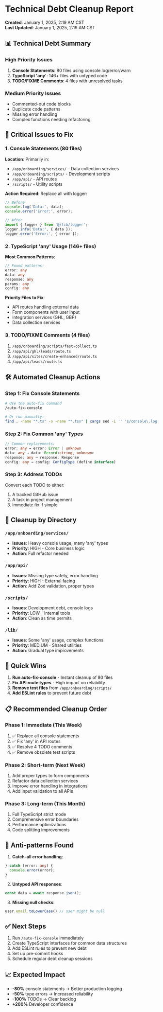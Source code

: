 # Technical Debt Cleanup Report

**Created**: January 1, 2025, 2:19 AM CST  
**Last Updated**: January 1, 2025, 2:19 AM CST

## 📊 Technical Debt Summary

### High Priority Issues
1. **Console Statements**: 80 files using console.log/error/warn
2. **TypeScript 'any'**: 146+ files with untyped code
3. **TODO/FIXME Comments**: 4 files with unresolved tasks

### Medium Priority Issues
- Commented-out code blocks
- Duplicate code patterns
- Missing error handling
- Complex functions needing refactoring

## 🔴 Critical Issues to Fix

### 1. Console Statements (80 files)
**Location**: Primarily in:
- `/app/onboarding/services/` - Data collection services
- `/app/onboarding/scripts/` - Development scripts
- `/app/api/` - API routes
- `/scripts/` - Utility scripts

**Action Required**: Replace all with logger:
```typescript
// Before
console.log('Data:', data);
console.error('Error:', error);

// After
import { logger } from '@/lib/logger';
logger.info('Data:', { data });
logger.error('Error:', { error });
```

### 2. TypeScript 'any' Usage (146+ files)
**Most Common Patterns**:
```typescript
// Found patterns:
error: any
data: any
response: any
params: any
config: any
```

**Priority Files to Fix**:
- API routes handling external data
- Form components with user input
- Integration services (GHL, GBP)
- Data collection services

### 3. TODO/FIXME Comments (4 files)
1. `/app/onboarding/scripts/fast-collect.ts`
2. `/app/api/ghl/leads/route.ts`
3. `/app/api/sites/create-enhanced/route.ts`
4. `/app/api/leads/route.ts`

## 🛠️ Automated Cleanup Actions

### Step 1: Fix Console Statements
```bash
# Use the auto-fix command
/auto-fix-console

# Or run manually:
find . -name "*.ts" -o -name "*.tsx" | xargs sed -i '' 's/console\.log(/logger.info(/g'
```

### Step 2: Fix Common 'any' Types
```typescript
// Common replacements:
error: any → error: Error | unknown
data: any → data: Record<string, unknown>
response: any → response: Response
config: any → config: ConfigType (define interface)
```

### Step 3: Address TODOs
Convert each TODO to either:
1. A tracked GitHub issue
2. A task in project management
3. Immediate fix if simple

## 📁 Cleanup by Directory

### `/app/onboarding/services/`
- **Issues**: Heavy console usage, many 'any' types
- **Priority**: HIGH - Core business logic
- **Action**: Full refactor needed

### `/app/api/`
- **Issues**: Missing type safety, error handling
- **Priority**: HIGH - External facing
- **Action**: Add Zod validation, proper types

### `/scripts/`
- **Issues**: Development debt, console logs
- **Priority**: LOW - Internal tools
- **Action**: Clean as time permits

### `/lib/`
- **Issues**: Some 'any' usage, complex functions
- **Priority**: MEDIUM - Shared utilities
- **Action**: Gradual type improvements

## 🎯 Quick Wins

1. **Run auto-fix-console** - Instant cleanup of 80 files
2. **Fix API route types** - High impact on reliability
3. **Remove test files** from `/app/onboarding/scripts/`
4. **Add ESLint rules** to prevent future debt

## 📋 Recommended Cleanup Order

### Phase 1: Immediate (This Week)
1. ✅ Replace all console statements
2. ✅ Fix 'any' in API routes
3. ✅ Resolve 4 TODO comments
4. ✅ Remove obsolete test scripts

### Phase 2: Short-term (Next Week)
1. Add proper types to form components
2. Refactor data collection services
3. Improve error handling in integrations
4. Add input validation to all APIs

### Phase 3: Long-term (This Month)
1. Full TypeScript strict mode
2. Comprehensive error boundaries
3. Performance optimizations
4. Code splitting improvements

## 🚫 Anti-patterns Found

1. **Catch-all error handling**:
```typescript
} catch (error: any) {
  console.error(error);
}
```

2. **Untyped API responses**:
```typescript
const data = await response.json();
```

3. **Missing null checks**:
```typescript
user.email.toLowerCase() // user might be null
```

## ✅ Next Steps

1. Run `/auto-fix-console` immediately
2. Create TypeScript interfaces for common data structures
3. Add ESLint rules to prevent new debt
4. Set up pre-commit hooks
5. Schedule regular debt cleanup sessions

## 📈 Expected Impact

- **-80%** console statements → Better production logging
- **-50%** type errors → Increased reliability
- **-100%** TODOs → Clear backlog
- **+200%** Developer confidence